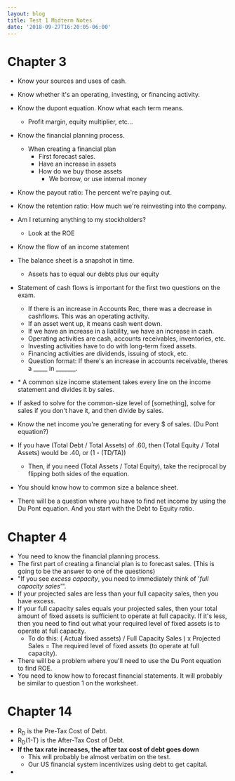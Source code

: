 ```yaml
---
layout: blog
title: Test 1 Midterm Notes
date: '2018-09-27T16:20:05-06:00'
---
```

# Chapter 3

* Know your sources and uses of cash. 
* Know whether it's an operating, investing, or financing activity.
* Know the dupont equation. Know what each term means.
  * Profit margin, equity multiplier, etc...
* Know the financial planning process.
  * When creating a financial plan
    * First forecast sales.
    * Have an increase in assets
    * How do we buy those assets
      * We borrow, or use internal money
* Know the payout ratio: The percent we're paying out.
* Know the retention ratio: How much we're reinvesting into the company.
* Am I returning anything to my stockholders?
  * Look at the ROE

* Know the flow of an income statement
* The balance sheet is a snapshot in time.
  * Assets has to equal our debts plus our equity
* Statement of cash flows is important for the first two questions on the exam.
  * If there is an increase in Accounts Rec, there was a decrease in cashflows. This was an operating activity.
  * If an asset went up, it means cash went down.
  * If we have an increase in a liability, we have an increase in cash. 
  * Operating activities are cash, accounts receivables, inventories, etc.
  * Investing activities have to do with long-term fixed assets. 
  * Financing activities are dividends, issuing of stock, etc.
  * Question format: If there's an increase in accounts receivable, theres a \_\_\_\_\_ in \_\_\_\_\___.
* \* A common size income statement takes every line on the income statement and divides it by sales.
* If asked to solve for the common-size level of \[something], solve for sales if you don't have it, and then divide by sales.
* Know the net income you're generating for every $ of sales. (Du Pont equation?)
* If you have (Total Debt / Total Assets) of .60, then (Total Equity / Total Assets) would be .40, or (1 - (TD/TA))
  * Then, if you need (Total Assets / Total Equity), take the reciprocal by flipping both sides of the equation.
* You should know how to common size a balance sheet.
* There will be a question where you have to find net income by using the Du Pont equation. And you start with the Debt to Equity ratio. 

# Chapter 4

* You need to know the financial planning process.
* The first part of creating a financial plan is to forecast sales. (This is going to be the answer to one of the questions)
* "If you see _excess capacity_, you need to immediately think of '_full capacity sales_'".
* If your projected sales are less than your full capacity sales, then you have excess. 
* If your full capacity sales equals your projected sales, then your total amount of fixed assets is sufficient to operate at full capacity. If it's less, then you need to find out what your required level of fixed assets is to operate at full capacity.
  * To do this: ( Actual fixed assets) / Full Capacity Sales ) x Projected Sales = The required level of fixed assets (to operate at full capacity).
* There will be a problem where you'll need to use the Du Pont equation to find ROE.
* You need to know how to forecast financial statements. It will probably be similar to question 1 on the worksheet.

# Chapter 14

* R<sub>D</sub> is the Pre-Tax Cost of Debt.
* R<sub>D</sub>(1-T) is the After-Tax Cost of Debt.
* **If the tax rate increases, the after tax cost of debt goes down**
  * This will probably be almost verbatim on the test.
  * Our US financial system incentivizes using debt to get capital.
*
